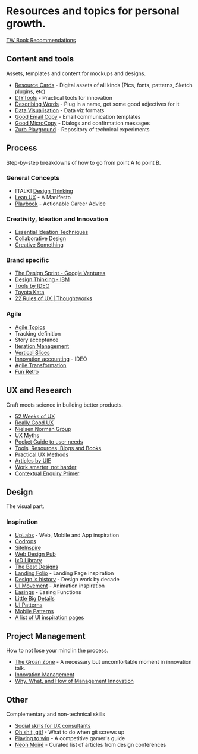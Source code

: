 # Resources and topics for personal growth.

[TW Book Recommendations](https://sites.google.com/thoughtworks.com/skills-practices-hub/self-improvement/books-reading)

## Content and tools
Assets, templates and content for mockups and designs.

- [Resource Cards](https://resourcecards.com/) - Digital assets of all kinds (Pics, fonts, patterns, Sketch plugins, etc)
- [DIYTools](http://diytoolkit.org/tools/) - Practical tools for innovation
- [Describing Words](http://describingwords.io) - Plug in a name, get some good adjectives for it
- [Data Visualisation](http://datavizproject.com/) - Data viz formats
- [Good Email Copy](http://www.goodemailcopy.com/) - Email communication templates
- [Good MicroCopy](http://goodmicrocopy.com/) - Dialogs and confirmation messages
- [Zurb Playground](https://zurb.com/playground) - Repository of technical experiments

## Process
Step-by-step breakdowns of how to go from point A to point B.

### General Concepts
- [TALK] [Design Thinking](http://azulseven.com/journal_entries/design-thinking-and-agile-development-integration/)
- [Lean UX](https://www.smashingmagazine.com/2014/01/lean-ux-manifesto-principle-driven-design/) - A Manifesto
- [Playbook](https://askplaybook.com/) - Actionable Career Advice

### Creativity, Ideation and Innovation
- [Essential Ideation Techniques](https://www.interaction-design.org/literature/article/introduction-to-the-essential-ideation-techniques-which-are-the-heart-of-design-thinking)
- [Collaborative Design](https://blog.marvelapp.com/designers-developers-collaborative-design-process-innovation/)
- [Creative Something](http://creativesomething.net/)

### Brand specific
- [The Design Sprint - Google Ventures](http://www.gv.com/sprint/)
- [Design Thinking - IBM](https://www.ibm.com/design/thinking/)
- [Tools by IDEO](https://www.ideo.com/tools)
- [Toyota Kata](http://theleanthinker.com/tag/toyota-kata/)
- [22 Rules of UX | Thoughtworks](https://www.thoughtworks.com/insights/blog/22-rules-ux)

### Agile
- [Agile Topics](https://www.mountaingoatsoftware.com/agile)
- Tracking definition
- Story acceptance
- [Iteration Management](http://www.scaledagileframework.com/iteration-planning/)
- [Vertical Slices](http://agileforall.com/vertical-slices-and-scale/)
- [Innovation accounting](https://www.ideou.com/blogs/inspiration/innovation-accounting-what-it-is-and-how-to-get-started) - IDEO
- [Agile Transformation](https://www.solutionsiq.com/resource/blog-post/leading-agile-change-proven-change-models-for-agile-transformation/)
- [Fun Retro](https://funretro.github.io/distributed/)

## UX and Research
Craft meets science in building better products.

- [52 Weeks of UX](http://52weeksofux.com/)
- [Really Good UX](https://www.reallygoodux.io/)
- [Nielsen Norman Group](https://www.nngroup.com/)
- [UX Myths](http://uxmyths.com/)
- [Pocket Guide to user needs](https://medium.com/on-products/pocket-guide-to-user-needs-7171431ec240)
- [Tools, Resources, Blogs and Books](http://www.mockplus.com/blog/post/the-best-uxui-designer-tools-resources-blogs-books-collection/)
- [Practical UX Methods](http://practicaluxmethods.com/)
- [Articles by UIE](https://articles.uie.com/)
- [Work smarter, not harder](https://blog.bufferapp.com/5-ways-to-get-more-done-by-working-smarter-not-harder)
- [Contextual Enquiry Primer](https://www.sitepoint.com/contextual-enquiry-primer/)

## Design
The visual part.

### Inspiration
- [UpLabs](http://www.uplabs.com/) - Web, Mobile and App inspiration
- [Codrops](http://tympanus.net/codrops/)
- [SiteInspire](https://www.siteinspire.com/)
- [Web Design Pub](http://webdesign.pub/)
- [IxD Library](http://theixdlibrary.com/)
- [The Best Designs](https://www.thebestdesigns.com/)
- [Landing Folio](https://www.landingfolio.com/) - Landing Page inspiration
- [Design is history](http://www.designishistory.com/) - Design work by decade
- [UI Movement](https://uimovement.com/) - Animation inspiration
- [Easings](http://easings.net/) - Easing Functions
- [Little Big Details](http://littlebigdetails.com/)
- [UI Patterns](http://ui-patterns.com/)
- [Mobile Patterns](http://www.mobile-patterns.com/)
- [A list of UI inspiration pages](https://uxdesign.cc/ui-inspiration-b019453058d7)

## Project Management
How to not lose your mind in the process.

- [The Groan Zone](http://www.innovationmanagement.se/2013/01/29/ever-heard-of-the-groan-zone/) - A necessary but uncomfortable moment in innovation talk.
- [Innovation Management](https://en.wikipedia.org/wiki/Innovation_management)
- [Why, What, and How of Management Innovation](https://hbr.org/2006/02/the-why-what-and-how-of-management-innovation)

## Other
Complementary and non-technical skills

- [Social skills for UX consultants](http://uxpamagazine.org/social_skills_ux_consulatants/)
- [Oh shit, git!](http://ohshitgit.com/) - What to do when git screws up
- [Playing to win](http://www.sirlin.net/ptw/) - A competitive gamer's guide
- [Neon Moiré](https://www.neonmoire.com/event) - Curated list of articles from design conferences

